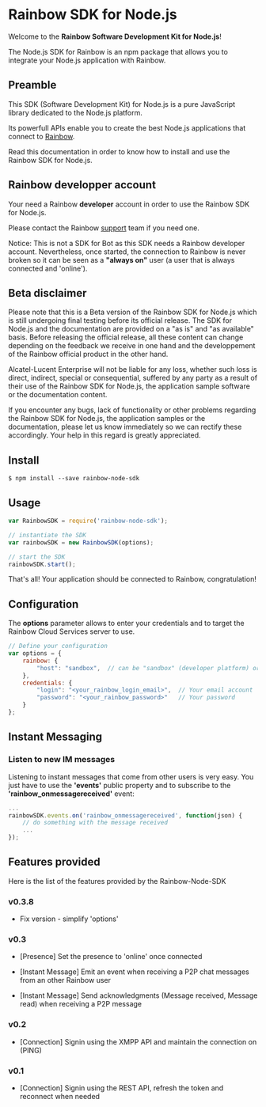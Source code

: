 Rainbow SDK for Node.js
=======================

Welcome to the **Rainbow Software Development Kit for Node.js**!

The Node.js SDK for Rainbow is an npm package that allows you to integrate your Node.js application with Rainbow.

## Preamble

This SDK (Software Development Kit) for Node.js is a pure JavaScript library dedicated to the Node.js platform. 

Its powerfull APIs enable you to create the best Node.js applications that connect to [Rainbow](https://www.openrainbow.com).

Read this documentation in order to know how to install and use the Rainbow SDK for Node.js. 

## Rainbow developper account

Your need a Rainbow **developer** account in order to use the Rainbow SDK for Node.js.

Please contact the Rainbow [support](mailto:support@openrainbow.com) team if you need one.

Notice: This is not a SDK for Bot as this SDK needs a Rainbow developer account. Nevertheless, once started, the connection to Rainbow is never broken so it can be seen as a **"always on"** user (a user that is always connected and 'online'). 

## Beta disclaimer

Please note that this is a Beta version of the Rainbow SDK for Node.js which is still undergoing final testing before its official release. The SDK for Node.js and the documentation are provided on a "as is" and "as available" basis. Before releasing the official release, all these content can change depending on the feedback we receive in one hand and the developpement of the Rainbow official product in the other hand.

Alcatel-Lucent Enterprise will not be liable for any loss, whether such loss is direct, indirect, special or consequential, suffered by any party as a result of their use of the Rainbow SDK for Node.js, the application sample software or the documentation content.

If you encounter any bugs, lack of functionality or other problems regarding the Rainbow SDK for Node.js, the application samples or the documentation, please let us know immediately so we can rectify these accordingly. Your help in this regard is greatly appreciated. 


## Install

```
$ npm install --save rainbow-node-sdk
```

## Usage

```js
var RainbowSDK = require('rainbow-node-sdk');

// instantiate the SDK
var rainbowSDK = new RainbowSDK(options);

// start the SDK
rainbowSDK.start();
```

That's all! Your application should be connected to Rainbow, congratulation!

## Configuration

The **options** parameter allows to enter your credentials and to target the Rainbow Cloud Services server to use.

```js
// Define your configuration
var options = {
    rainbow: {
        "host": "sandbox",  // can be "sandbox" (developer platform) or "official"
    },
    credentials: {
        "login": "<your_rainbow_login_email>",  // Your email account
        "password": "<your_rainbow_password>"   // Your password
    }
};
```

## Instant Messaging

### Listen to new IM messages

Listening to instant messages that come from other users is very easy. You just have to use the **'events'** public property and to subscribe to the **'rainbow_onmessagereceived'** event:

```js
...
rainbowSDK.events.on('rainbow_onmessagereceived', function(json) {
    // do something with the message received
    ...
});

```

## Features provided

Here is the list of the features provided by the Rainbow-Node-SDK

### v0.3.8

 - Fix version - simplify 'options'

### v0.3

 - [Presence] Set the presence to 'online' once connected

 - [Instant Message] Emit an event when receiving a P2P chat messages from an other Rainbow user
 
 - [Instant Message] Send acknowledgments (Message received, Message read) when receiving a P2P message 

### v0.2

 - [Connection] Signin using the XMPP API and maintain the connection on (PING)

### v0.1

 - [Connection] Signin using the REST API, refresh the token and reconnect when needed
